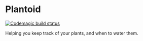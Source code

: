 # Plantoid
[![Codemagic build status](https://api.codemagic.io/apps/5c12138e2a496400096015ca/5c12138e2a496400096015c9/status_badge.svg)](https://codemagic.io/apps/5c12138e2a496400096015ca/5c12138e2a496400096015c9/latest_build)

Helping you keep track of your plants, and when to water them.
